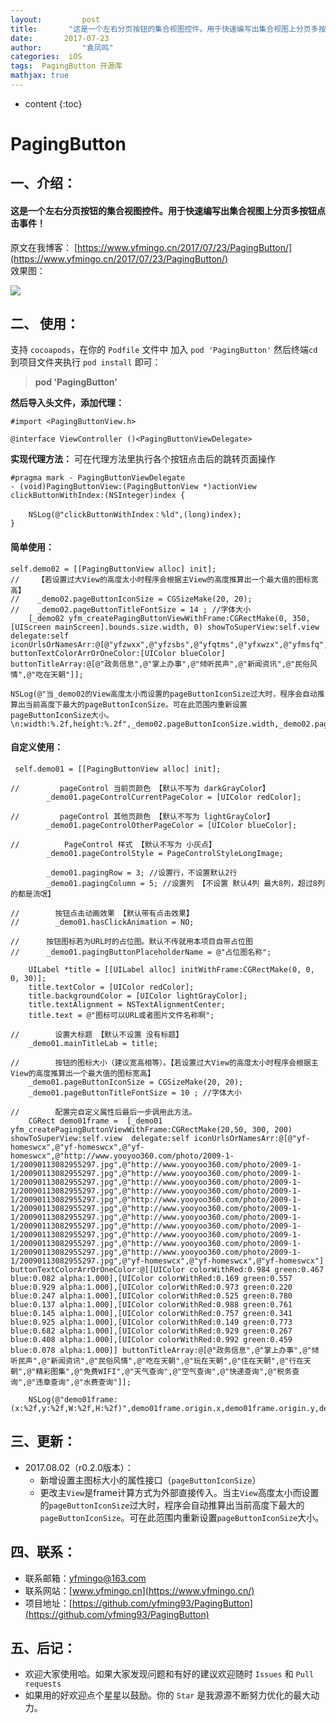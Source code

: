 ```yaml
---
layout:     	post
title:       "这是一个左右分页按钮的集合视图控件。用于快速编写出集合视图上分页多按钮点击事件！"
date:     	2017-07-23
author:     	"袁凤鸣"
categories:  iOS
tags:  PagingButton 开源库
mathjax: true
---
```


* content
{:toc} 

# PagingButton

## 一、介绍：
#### 这是一个左右分页按钮的集合视图控件。用于快速编写出集合视图上分页多按钮点击事件！

原文在我博客： [https://www.yfmingo.cn/2017/07/23/PagingButton/](https://www.yfmingo.cn/2017/07/23/PagingButton/)
<br>
效果图：<br>

![](https://ws1.sinaimg.cn/mw690/cb81ffe8gy1fhuqt2bamlg20aa0igtjf.gif)

## 二、 使用：
支持 `cocoapods`，在你的 `Podfile` 文件中 加入 `pod 'PagingButton'` 然后终端`cd`到项目文件夹执行 `pod install` 即可：
> **pod 'PagingButton'**

**然后导入头文件，添加代理：**

    #import <PagingButtonView.h>
    
    @interface ViewController ()<PagingButtonViewDelegate>

**实现代理方法：**
可在代理方法里执行各个按钮点击后的跳转页面操作

    #pragma mark - PagingButtonViewDelegate
    - (void)PagingButtonView:(PagingButtonView *)actionView clickButtonWithIndex:(NSInteger)index {
        
        NSLog(@"clickButtonWithIndex：%ld",(long)index);
    }

#### 简单使用： 

    self.demo02 = [[PagingButtonView alloc] init];
    //    【若设置过大View的高度太小时程序会根据主View的高度推算出一个最大值的图标宽高】
    //    _demo02.pageButtonIconSize = CGSizeMake(20, 20);
    //    _demo02.pageButtonTitleFontSize = 14 ; //字体大小
        [_demo02 yfm_createPagingButtonViewWithFrame:CGRectMake(0, 350, [UIScreen mainScreen].bounds.size.width, 0) showToSuperView:self.view delegate:self iconUrlsOrNamesArr:@[@"yfzwxx",@"yfzsbs",@"yfqtms",@"yfxwzx",@"yfmsfq",@"yfczms"] buttonTextColorArrOrOneColor:[UIColor blueColor] buttonTitleArray:@[@"政务信息",@"掌上办事",@"倾听民声",@"新闻资讯",@"民俗风情",@"吃在天朝"]];
   
    NSLog(@"当_demo02的View高度太小而设置的pageButtonIconSize过大时，程序会自动推算出当前高度下最大的pageButtonIconSize。可在此范围内重新设置pageButtonIconSize大小。  \n:width:%.2f,height:%.2f",_demo02.pageButtonIconSize.width,_demo02.pageButtonIconSize.height);






#### 自定义使用：

     self.demo01 = [[PagingButtonView alloc] init];
        
    //         pageControl 当前页颜色 【默认不写为 darkGrayColor】
            _demo01.pageControlCurrentPageColor = [UIColor redColor];
    
    //         pageControl 其他页颜色 【默认不写为 lightGrayColor】
            _demo01.pageControlOtherPageColor = [UIColor blueColor];
    
    //          PageControl 样式 【默认不写为 小灰点】
            _demo01.pageControlStyle = PageControlStyleLongImage;
    
            _demo01.pagingRow = 3; //设置行，不设置默认2行
            _demo01.pagingColumn = 5; //设置列 【不设置 默认4列 最大8列，超过8列的都是流氓】
        
    //        按钮点击动画效果 【默认带有点击效果】
    //        _demo01.hasClickAnimation = NO;
    
    //      按钮图标若为URL时的占位图。默认不传就用本项目自带占位图
    //      _demo01.pagingButtonPlaceholderName = @"占位图名称";
    
        UILabel *title = [[UILabel alloc] initWithFrame:CGRectMake(0, 0, 0, 30)];
        title.textColor = [UIColor redColor];
        title.backgroundColor = [UIColor lightGrayColor];
        title.textAlignment = NSTextAlignmentCenter;
        title.text = @"图标可以URL或者图片文件名称啊";
        
    //        设置大标题 【默认不设置 没有标题】
        _demo01.mainTitleLab = title;
        
    //        按钮的图标大小（建议宽高相等）。【若设置过大View的高度太小时程序会根据主View的高度推算出一个最大值的图标宽高】
        _demo01.pageButtonIconSize = CGSizeMake(20, 20);
        _demo01.pageButtonTitleFontSize = 10 ; //字体大小
    
    //        配置完自定义属性后最后一步调用此方法。
        CGRect demo01frame =  [_demo01 yfm_createPagingButtonViewWithFrame:CGRectMake(20,50, 300, 200)  showToSuperView:self.view  delegate:self iconUrlsOrNamesArr:@[@"yf-homeswcx",@"yf-homeswcx",@"yf-homeswcx",@"http://www.yooyoo360.com/photo/2009-1-1/20090113082955297.jpg",@"http://www.yooyoo360.com/photo/2009-1-1/20090113082955297.jpg",@"http://www.yooyoo360.com/photo/2009-1-1/20090113082955297.jpg",@"http://www.yooyoo360.com/photo/2009-1-1/20090113082955297.jpg",@"http://www.yooyoo360.com/photo/2009-1-1/20090113082955297.jpg",@"http://www.yooyoo360.com/photo/2009-1-1/20090113082955297.jpg",@"http://www.yooyoo360.com/photo/2009-1-1/20090113082955297.jpg",@"http://www.yooyoo360.com/photo/2009-1-1/20090113082955297.jpg",@"http://www.yooyoo360.com/photo/2009-1-1/20090113082955297.jpg",@"http://www.yooyoo360.com/photo/2009-1-1/20090113082955297.jpg",@"http://www.yooyoo360.com/photo/2009-1-1/20090113082955297.jpg",@"http://www.yooyoo360.com/photo/2009-1-1/20090113082955297.jpg",@"yf-homeswcx",@"yf-homeswcx",@"yf-homeswcx"] buttonTextColorArrOrOneColor:@[[UIColor colorWithRed:0.984 green:0.467 blue:0.082 alpha:1.000],[UIColor colorWithRed:0.169 green:0.557 blue:0.929 alpha:1.000],[UIColor colorWithRed:0.973 green:0.220 blue:0.247 alpha:1.000],[UIColor colorWithRed:0.525 green:0.780 blue:0.137 alpha:1.000],[UIColor colorWithRed:0.988 green:0.761 blue:0.145 alpha:1.000],[UIColor colorWithRed:0.757 green:0.341 blue:0.925 alpha:1.000],[UIColor colorWithRed:0.149 green:0.773 blue:0.682 alpha:1.000],[UIColor colorWithRed:0.929 green:0.267 blue:0.408 alpha:1.000],[UIColor colorWithRed:0.992 green:0.459 blue:0.078 alpha:1.000]] buttonTitleArray:@[@"政务信息",@"掌上办事",@"倾听民声",@"新闻资讯",@"民俗风情",@"吃在天朝",@"玩在天朝",@"住在天朝",@"行在天朝",@"精彩图集",@"免费WIFI",@"天气查询",@"空气查询",@"快递查询",@"税务查询",@"违章查询",@"水费查询"]];
        
        NSLog(@"demo01frame:(x:%2f,y:%2f,W:%2f,H:%2f)",demo01frame.origin.x,demo01frame.origin.y,demo01frame.size.width,demo01frame.size.height);

    
## 三、更新：
- 2017.08.02（r0.2.0版本）：
    - 新增设置主图标大小的属性接口（`pageButtonIconSize`）
    - 更改主`View`是frame计算方式为外部直接传入。当主`View`高度太小而设置的`pageButtonIconSize`过大时，程序会自动推算出当前高度下最大的`pageButtonIconSize`。可在此范围内重新设置`pageButtonIconSize`大小。
 
## 四、联系：
- 联系邮箱：yfmingo@163.com
- 联系网站：[www.yfmingo.cn](https://www.yfmingo.cn/)
- 项目地址：[https://github.com/yfming93/PagingButton](https://github.com/yfming93/PagingButton)

## 五、后记：
- 欢迎大家使用哈。如果大家发现问题和有好的建议欢迎随时  `Issues` 和 `Pull requests`
- 如果用的好欢迎点个星星以鼓励。你的 `Star`  是我源源不断努力优化的最大动力。


